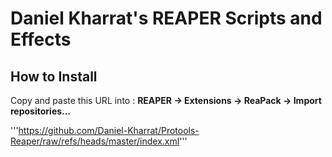 # Daniel Kharrat's REAPER Scripts and Effects

## How to Install

Copy and paste this URL into :
**REAPER → Extensions → ReaPack → Import repositories…**

'''https://github.com/Daniel-Kharrat/Protools-Reaper/raw/refs/heads/master/index.xml'''
